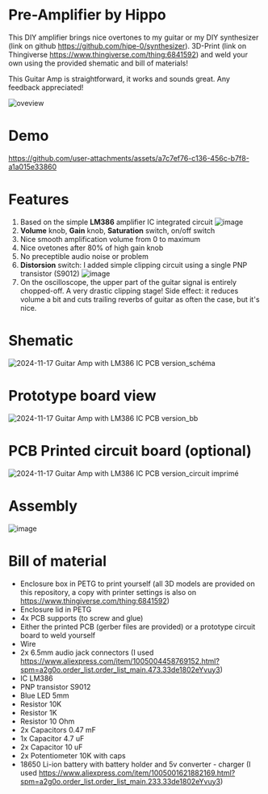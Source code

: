 ﻿# Pre-Amplifier by Hippo

This DIY amplifier brings nice overtones to my guitar or my DIY synthesizer (link on github https://github.com/hipe-0/synthesizer).
3D-Print (link on Thingiverse https://www.thingiverse.com/thing:6841592) and weld your own using the provided shematic and bill of materials!

This Guitar Amp is straightforward, it works and sounds great. Any feedback appreciated!

![oveview](https://github.com/user-attachments/assets/4b9e8350-353e-4c2c-883b-4f41ec04b319)

# Demo
https://github.com/user-attachments/assets/a7c7ef76-c136-456c-b7f8-a1a015e33860


# Features
1. Based on the simple **LM386** amplifier IC integrated circuit
 ![image](https://github.com/user-attachments/assets/3a6b4c6d-d6de-4031-835d-a87ea6fb5e87)
3. **Volume** knob, **Gain** knob, **Saturation** switch, on/off switch
4. Nice smooth amplification volume from 0 to maximum
5. Nice ovetones after 80% of high gain knob
6. No preceptible audio noise or problem
7. **Distorsion** switch: I added simple clipping circuit using a single PNP transistor (S9012) ![image](https://github.com/user-attachments/assets/480d97f4-6392-442c-ab1c-eb6f65a24034)
8. On the oscilloscope, the upper part of the guitar signal is entirely chopped-off. A very drastic clipping stage! Side effect: it reduces volume a bit and cuts trailing reverbs of guitar as often the case, but it's nice.

# Shematic
![2024-11-17 Guitar Amp with LM386 IC PCB version_schéma](https://github.com/user-attachments/assets/6841a25a-a15e-4e94-b111-990fc29eecd8)

# Prototype board view
![2024-11-17 Guitar Amp with LM386 IC PCB version_bb](https://github.com/user-attachments/assets/14b86e2b-ff39-4d20-b0dd-137a01a2d5b9)

# PCB Printed circuit board (optional)
![2024-11-17 Guitar Amp with LM386 IC PCB version_circuit imprimé](https://github.com/user-attachments/assets/9d9245cc-9326-44e2-ba8a-51a9ef83d8e9)

# Assembly
![image](https://github.com/user-attachments/assets/11bdfdc1-348a-4d9e-8980-40dbcec4e25e)


# Bill of material
- Enclosure box in PETG to print yourself (all 3D models are provided on this repository, a copy with printer settings is also on https://www.thingiverse.com/thing:6841592)
- Enclosure lid in PETG
- 4x PCB supports (to screw and glue)
- Either the printed PCB (gerber files are provided) or a prototype circuit board to weld yourself
- Wire
- 2x 6.5mm audio jack connectors (I used https://www.aliexpress.com/item/1005004458769152.html?spm=a2g0o.order_list.order_list_main.473.33de1802eYvuy3)
- IC LM386
- PNP transistor S9012
- Blue LED 5mm
- Resistor 10K
- Resistor 1K
- Resistor 10 Ohm
- 2x Capacitors 0.47 mF
- 1x Capacitor 4.7 uF
- 2x Capacitor 10 uF
- 2x Potentiometer 10K with caps
- 18650 Li-ion battery with battery holder and 5v converter - charger (I used https://www.aliexpress.com/item/1005001621882169.html?spm=a2g0o.order_list.order_list_main.233.33de1802eYvuy3)
